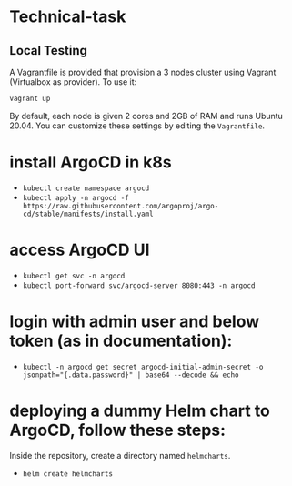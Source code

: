# Technical-task

## Local Testing

A Vagrantfile is provided that provision a 3 nodes cluster using Vagrant (Virtualbox as provider). To use it:

```bash
vagrant up
```

By default, each node is given 2 cores and 2GB of RAM and runs Ubuntu 20.04. You can customize these settings by editing the `Vagrantfile`.


# install ArgoCD in k8s
- `kubectl create namespace argocd`
- `kubectl apply -n argocd -f https://raw.githubusercontent.com/argoproj/argo-cd/stable/manifests/install.yaml` 

# access ArgoCD UI
- `kubectl get svc -n argocd`
- `kubectl port-forward svc/argocd-server 8080:443 -n argocd` 

# login with admin user and below token (as in documentation):
- `kubectl -n argocd get secret argocd-initial-admin-secret -o jsonpath="{.data.password}" | base64 --decode && echo`

# deploying a dummy Helm chart to ArgoCD, follow these steps:

Inside the repository, create a directory named `helmcharts`.
- `helm create helmcharts`

 
